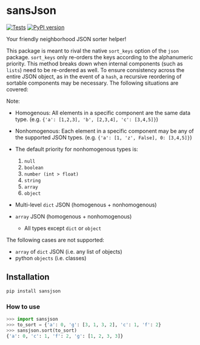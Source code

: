 # sansJson
[![Tests](https://github.com/nickumia/sansjson/actions/workflows/commit.yml/badge.svg)](https://github.com/nickumia/sansjson/actions/workflows/commit.yml)
[![PyPI version](https://badge.fury.io/py/sansjson.svg)](https://badge.fury.io/py/sansjson)

Your friendly neighborhood JSON sorter helper!

This package is meant to rival the native `sort_keys` option of the `json`
package.  `sort_keys` only re-orders the keys according to the alphanumeric
priority.  This method breaks down when internal components (such as `lists`)
need to be re-ordered as well.  To ensure consistency across the entire JSON
object, as in the event of a `hash`, a recursive reordering of sortable
components may be necessary.  The following situations are covered:

Note:
- Homogenous: All elements in a specific component are the same data type.
(e.g. `{'a': [1,2,3], 'b', [2,3,4], 'c': [3,4,5]}`)
- Nonhomogenous: Each element in a specific component may be any of the
supported JSON types. (e.g. `{'a': [1, 'z', False], 0: [3,4,5]}`)
- The default priority for nonhomogenous types is:
  1. `null`
  1. `boolean`
  1. `number (int > float)`
  1. `string`
  1. `array`
  1. `object`

- Multi-level `dict` JSON (homogenous + nonhomogenous)
- `array` JSON (homogenous + nonhomogenous)
  - All types except `dict` or `object`

The following cases are not supported:
- `array` of `dict` JSON (i.e. any list of objects)
- python `objects` (i.e. classes)


## Installation

```bash
pip install sansjson
```

### How to use

```python
>>> import sansjson
>>> to_sort = {'a': 0, 'g': [3, 1, 3, 2], 'c': 1, 'f': 2}
>>> sansjson.sort(to_sort)
{'a': 0, 'c': 1, 'f': 2, 'g': [1, 2, 3, 3]}
```
